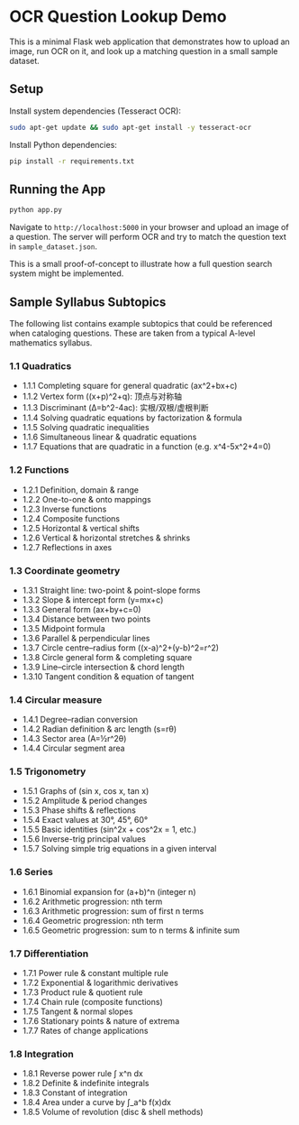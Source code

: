 # OCR Question Lookup Demo

This is a minimal Flask web application that demonstrates how to upload an image,
run OCR on it, and look up a matching question in a small sample dataset.

## Setup

Install system dependencies (Tesseract OCR):

```bash
sudo apt-get update && sudo apt-get install -y tesseract-ocr
```

Install Python dependencies:

```bash
pip install -r requirements.txt
```

## Running the App

```bash
python app.py
```

Navigate to `http://localhost:5000` in your browser and upload an image of a question.
The server will perform OCR and try to match the question text in `sample_dataset.json`.

This is a small proof-of-concept to illustrate how a full question search system
might be implemented.

## Sample Syllabus Subtopics

The following list contains example subtopics that could be referenced when cataloging questions. These are taken from a typical A-level mathematics syllabus.

### 1.1 Quadratics
- 1.1.1 Completing square for general quadratic (ax^2+bx+c)
- 1.1.2 Vertex form ((x+p)^2+q): 顶点与对称轴
- 1.1.3 Discriminant (Δ=b^2-4ac): 实根/双根/虚根判断
- 1.1.4 Solving quadratic equations by factorization & formula
- 1.1.5 Solving quadratic inequalities
- 1.1.6 Simultaneous linear & quadratic equations
- 1.1.7 Equations that are quadratic in a function (e.g. x^4-5x^2+4=0)

### 1.2 Functions
- 1.2.1 Definition, domain & range
- 1.2.2 One-to-one & onto mappings
- 1.2.3 Inverse functions
- 1.2.4 Composite functions
- 1.2.5 Horizontal & vertical shifts
- 1.2.6 Vertical & horizontal stretches & shrinks
- 1.2.7 Reflections in axes

### 1.3 Coordinate geometry
- 1.3.1 Straight line: two-point & point-slope forms
- 1.3.2 Slope & intercept form (y=mx+c)
- 1.3.3 General form (ax+by+c=0)
- 1.3.4 Distance between two points
- 1.3.5 Midpoint formula
- 1.3.6 Parallel & perpendicular lines
- 1.3.7 Circle centre–radius form ((x-a)^2+(y-b)^2=r^2)
- 1.3.8 Circle general form & completing square
- 1.3.9 Line–circle intersection & chord length
- 1.3.10 Tangent condition & equation of tangent

### 1.4 Circular measure
- 1.4.1 Degree–radian conversion
- 1.4.2 Radian definition & arc length (s=rθ)
- 1.4.3 Sector area (A=½r^2θ)
- 1.4.4 Circular segment area

### 1.5 Trigonometry
- 1.5.1 Graphs of (sin x, cos x, tan x)
- 1.5.2 Amplitude & period changes
- 1.5.3 Phase shifts & reflections
- 1.5.4 Exact values at 30°, 45°, 60°
- 1.5.5 Basic identities (sin^2x + cos^2x = 1, etc.)
- 1.5.6 Inverse-trig principal values
- 1.5.7 Solving simple trig equations in a given interval

### 1.6 Series
- 1.6.1 Binomial expansion for (a+b)^n (integer n)
- 1.6.2 Arithmetic progression: nth term
- 1.6.3 Arithmetic progression: sum of first n terms
- 1.6.4 Geometric progression: nth term
- 1.6.5 Geometric progression: sum to n terms & infinite sum

### 1.7 Differentiation
- 1.7.1 Power rule & constant multiple rule
- 1.7.2 Exponential & logarithmic derivatives
- 1.7.3 Product rule & quotient rule
- 1.7.4 Chain rule (composite functions)
- 1.7.5 Tangent & normal slopes
- 1.7.6 Stationary points & nature of extrema
- 1.7.7 Rates of change applications

### 1.8 Integration
- 1.8.1 Reverse power rule ∫ x^n dx
- 1.8.2 Definite & indefinite integrals
- 1.8.3 Constant of integration
- 1.8.4 Area under a curve by ∫_a^b f(x)dx
- 1.8.5 Volume of revolution (disc & shell methods)

